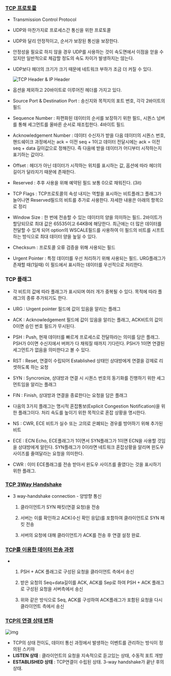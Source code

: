 ### [TCP 프로토콜](https://youtu.be/cOK_f9_k_O0?list=PL0d8NnikouEWcF1jJueLdjRIC4HsUlULi)

- Transmission Control Protocol

- UDP와 마찬가지로 프로세스간 통신을 위한 프로토콜

- UDP와 달리 안정적이고, 순서가 보장된 통신을 보장한다.

- 안정성을 필요로 하지 않을 경우 UDP를 사용하는 것이 속도면에서 이점을 얻을 수 있지만 일반적으로 체감할 정도의 속도 차이가 발생하지는 않는다.

- UDP보다 헤더의 크기가 크기 때문에 네트워크 부하가 조금 더 커질 수 있다.

  ![TCP Header & IP Header](http://www.insecure.in/images/TCP-Header.png)

+ 옵션을 제외하고 20바이트로 이루어진 헤더를 가지고 있다.

+ Source Port & Destination Port : 송신지와 목적지의 포트 번호, 각각 2바이트의 필드

+ Sequence Number : 파편화된 데이터의 순서를 보장하기 위한 필드, 시퀀스 넘버를 통해 세그먼트를 올바른 순서로 재조립한다. 4바이트 필드

+ Acknowledgement Number : 데이터 수신자가 받을 다음 데이터의 시퀀스 번호, 핸드쉐이크 과정에서는 ack = 이전 seq + 1이고 데이터 전달시에는 ack = 이전 seq + data 길이값으로 정해진다. 즉 다음에 받을 데이터가 어디부터 시작하는지 표기하는 값이다.

+ Offset : 헤더가 아닌 데이터가 시작하는 위치를 표시하는 값, 옵션에 따라 헤더의 길이가 달라지기 때문에 존재한다.

+ Reserved : 추후 사용을 위해 예약된 필드 보통 0으로 채워진다. (3it)

+ TCP Flags : TCP프로토콜의 속성 내지는 역할을 표시하는 비트플래그 플래그가 늘어나면 Reserved필드의 비트를 추가로 사용한다. 자세한 내용은 아래의 항목으로 정리

+ Window Size : 한 번에 전송할 수 있는 데이터의 양을 의미하는 필드. 2바이트가 할당되므로 최대 값은 65535이고 64KB에 해당한다. 최근에는 더 많은 데이터를 전달할 수 있게 되어 option의 WSCALE필드를 사용하여 이 필드의 비트를 시프트하는 방식으로 최대 데이터 양을 높일 수 있다.

+ Checksum : 프로토콜 오류 검증을 위해 사용되는 필드

+ Urgent Pointer : 특정 데이터를 우선 처리하기 위해 사용되는 필드. URG플래그가 존재할 때(1일때) 이 필드에서 표시하는 데이터를 우선적으로 처리한다.

  

### TCP 플래그

- 각 비트의 값에 따라 플래그가 표시되며 여러 개가 중복될 수 있다. 목적에 따라 플래그의 종류 추가되기도 한다. 

- URG : Urgent pointer 필드에 값이 있음을 알리는 플래그

- ACK : Acknowledgement 필드에 값이 있음을 알리는 플래그, ACK비트의 값이 0이면 승인 번호 필드가 무시된다.

- PSH : Push, 현재 데이터를 빠르게 프로세스로 전달하라는 의미를 담은 플래그. PSH가 0이면 수신지에서 버퍼가 다 채워질 때까지 기다린다. PSH가 1이면 연결된 세그먼트가 없음을 의미한다고 볼 수 있다.

- RST : Reset, 연결이 수립되어 Established 상태인 상대방에게 연결을 강제로 리셋하도록 하는 요청

- SYN : Syncronize, 상대방과 연결 시 시퀀스 번호의 동기화를 진행하기 위한 세그먼트임을 알리는 플래그

- FIN : Finish, 상대방과 연결을 종료한다는 요청을 담은 플래그

- 다음의 3가지 플래그는 명시적 혼잡통보(Explicit Congestion Notification)을 위한 플래그이다. 처리 속도를 높이기 위한 목적으로 혼잡 상황을 명시한다.

- NS : CWR, ECE 비트가 실수 또는 고의로 은폐되는 경우를 방어하기 위해 추가된 비트

- ECE : ECN Echo, ECE플래그가 1이면서 SYN플래그가 1이면 ECN을 사용할 것임을 상대방에게 알린다. SYN플래그가 0이라면 네트워크 혼잡상황을 알리며 윈도우 사이즈를 줄여달라는 요청을 의미한다.

- CWR : 이미 ECE플래그를 전송 받아서 윈도우 사이즈를 줄였다는 것을 표시하기 위한 플래그.

  

### [TCP 3Way Handshake](https://youtu.be/Ah4-MWISel8?list=PL0d8NnikouEWcF1jJueLdjRIC4HsUlULi)

- 3 way-handshake connection - 양방향 통신

  1. 클라이언트가 SYN 패킷(연결 요청)을 전송

  2. 서버는 이를 확인하고 ACK(수신 확인 응답)를 포함하여 클라이언트로 SYN 패킷 전송

  3. 서버의 요청에 대해 클라이언트가 ACK를 전송 후 연결 설정 완료.

     

### [TCP를 이용한 데이터 전송 과정](https://youtu.be/0vBR666GZ5o?list=PL0d8NnikouEWcF1jJueLdjRIC4HsUlULi)

- 1. PSH + ACK 플래그로 구성된 요청을 클라이언트 측에서 송신

  2. 받은 요청의 Seq+data길이를 ACK, ACK를 Sep로 하여 PSH + ACK 플래그로 구성된 요청을 서버측에서 송신

  3. 위와 같은 방식으로  Seq, ACK를 구성하여 ACK플래그가 포함된 요청을 다시 클라이언트 측에서 송신 

     

### [TCP의 연결 상태 변화](https://youtu.be/yY0uQf0BTH8?list=PL0d8NnikouEWcF1jJueLdjRIC4HsUlULi)

![img](https://mblogthumb-phinf.pstatic.net/20160915_176/ryangjm_1473892285756Dj7E1_PNG/TCP%BB%F3%C5%C2%C3%B5%C0%CC%B5%B5.png?type=w2)

+ TCP의 상태 전이도, 데이터 통신 과정에서 발생하는 이벤트를 관리하는 방식이 정의된 스키마
+ **LISTEN 상태** : 클라이언트의 요청을 지속적으로 듣고있는 상태, 수동적 포트 개방
+ **ESTABLISHED 상태** : TCP연결이 수립된 상태. 3-way handshake가 끝난 후의 상태.

